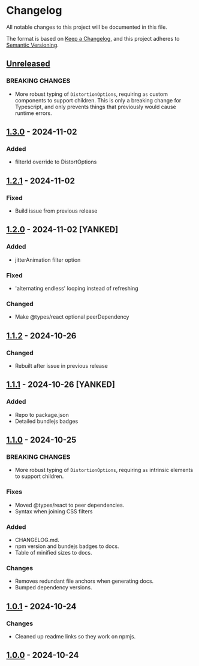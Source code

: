 # Changelog

All notable changes to this project will be documented in this file.

The format is based on [Keep a Changelog](https://keepachangelog.com/en/1.1.0/),
and this project adheres to [Semantic Versioning](https://semver.org/spec/v2.0.0.html).

## [Unreleased]
### BREAKING CHANGES
-   More robust typing of `DistortionOptions`, requiring `as` custom components to support children.
    This is only a breaking change for Typescript, and only prevents things that previously
    would cause runtime errors.

## [1.3.0] - 2024-11-02
### Added
-   filterId override to DistortOptions

## [1.2.1] - 2024-11-02
### Fixed
-   Build issue from previous release

## [1.2.0] - 2024-11-02 [YANKED]
### Added 
-   jitterAnimation filter option

### Fixed
-   'alternating endless' looping instead of refreshing 

### Changed
-   Make @types/react optional peerDependency

## [1.1.2] - 2024-10-26
### Changed
-   Rebuilt after issue in previous release

## [1.1.1] - 2024-10-26 [YANKED]
### Added
-   Repo to package.json
-   Detailed bundlejs badges

## [1.1.0] - 2024-10-25
### BREAKING CHANGES
-   More robust typing of `DistortionOptions`, requiring `as` intrinsic elements to support children.

### Fixes
-   Moved @types/react to peer dependencies.
-   Syntax when joining CSS filters

### Added
-   CHANGELOG.md.
-   npm version and bundejs badges to docs.
-   Table of minified sizes to docs.

### Changes
-   Removes redundant file anchors when generating docs.
-   Bumped dependency versions.

## [1.0.1] - 2024-10-24
### Changes
-   Cleaned up readme links so they work on npmjs.

## [1.0.0] - 2024-10-24

[Unreleased]: https://github.com/cbunt/react-distortion/compare/v1.3.0...HEAD
[1.3.0]: https://github.com/cbunt/react-distortion/compare/v1.2.1...1.3.0
[1.2.1]: https://github.com/cbunt/react-distortion/compare/v1.1.2...v1.2.1
[1.2.0]: https://github.com/cbunt/react-distortion/compare/v1.1.2...v1.2.0
[1.1.2]: https://github.com/cbunt/react-distortion/compare/v1.1.1...v1.1.2
[1.1.1]: https://github.com/cbunt/react-distortion/compare/v1.1.0...v1.1.1
[1.1.0]: https://github.com/cbunt/react-distortion/compare/v1.0.1...v1.1.0
[1.0.1]: https://github.com/cbunt/react-distortion/compare/v1.0.0...v1.0.1
[1.0.0]: https://github.com/cbunt/react-distortion/releases/tag/v1.0.0